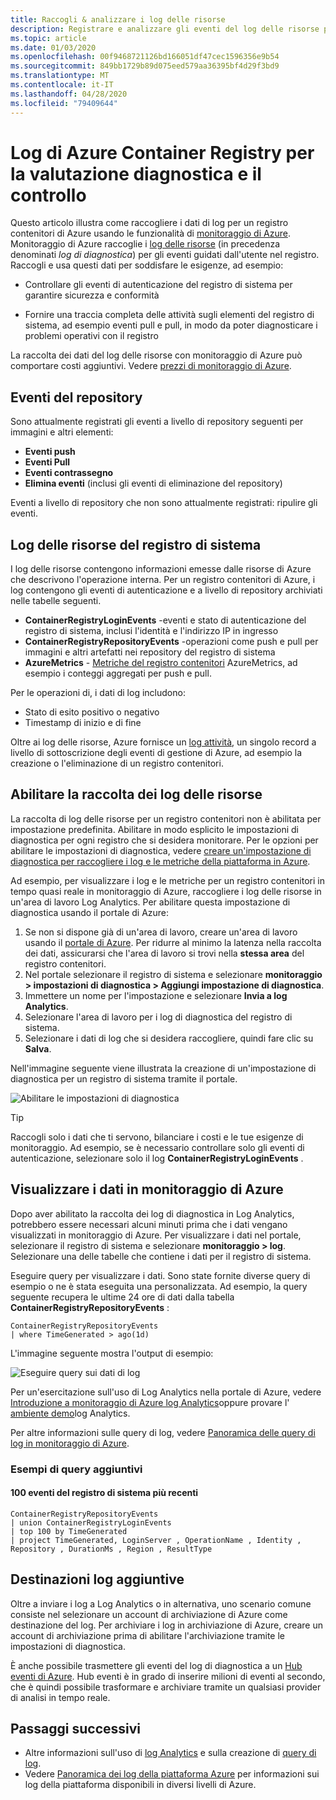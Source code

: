 ```yaml
---
title: Raccogli & analizzare i log delle risorse
description: Registrare e analizzare gli eventi del log delle risorse per Container Registry di Azure, ad esempio autenticazione, push di immagini e pull di immagini.
ms.topic: article
ms.date: 01/03/2020
ms.openlocfilehash: 00f9468721126bd166051df47cec1596356e9b54
ms.sourcegitcommit: 849bb1729b89d075eed579aa36395bf4d29f3bd9
ms.translationtype: MT
ms.contentlocale: it-IT
ms.lasthandoff: 04/28/2020
ms.locfileid: "79409644"
---
```

# <a name="azure-container-registry-logs-for-diagnostic-evaluation-and-auditing"></a>Log di Azure Container Registry per la valutazione diagnostica e il controllo

Questo articolo illustra come raccogliere i dati di log per un registro contenitori di Azure usando le funzionalità di [monitoraggio di Azure](../azure-monitor/overview.md). Monitoraggio di Azure raccoglie i [log delle risorse](../azure-monitor/platform/platform-logs-overview.md) (in precedenza denominati *log di diagnostica*) per gli eventi guidati dall'utente nel registro. Raccogli e usa questi dati per soddisfare le esigenze, ad esempio:

* Controllare gli eventi di autenticazione del registro di sistema per garantire sicurezza e conformità 

* Fornire una traccia completa delle attività sugli elementi del registro di sistema, ad esempio eventi pull e pull, in modo da poter diagnosticare i problemi operativi con il registro 

La raccolta dei dati del log delle risorse con monitoraggio di Azure può comportare costi aggiuntivi. Vedere [prezzi di monitoraggio di Azure](https://azure.microsoft.com/pricing/details/monitor/). 

## <a name="repository-events"></a>Eventi del repository

Sono attualmente registrati gli eventi a livello di repository seguenti per immagini e altri elementi:

* **Eventi push**
* **Eventi Pull**
* **Eventi contrassegno**
* **Elimina eventi** (inclusi gli eventi di eliminazione del repository)

Eventi a livello di repository che non sono attualmente registrati: ripulire gli eventi.

## <a name="registry-resource-logs"></a>Log delle risorse del registro di sistema

I log delle risorse contengono informazioni emesse dalle risorse di Azure che descrivono l'operazione interna. Per un registro contenitori di Azure, i log contengono gli eventi di autenticazione e a livello di repository archiviati nelle tabelle seguenti. 

* **ContainerRegistryLoginEvents** -eventi e stato di autenticazione del registro di sistema, inclusi l'identità e l'indirizzo IP in ingresso
* **ContainerRegistryRepositoryEvents** -operazioni come push e pull per immagini e altri artefatti nei repository del registro di sistema
* **AzureMetrics** - [Metriche del registro contenitori](../azure-monitor/platform/metrics-supported.md#microsoftcontainerregistryregistries) AzureMetrics, ad esempio i conteggi aggregati per push e pull.

Per le operazioni di, i dati di log includono:
  * Stato di esito positivo o negativo
  * Timestamp di inizio e di fine

Oltre ai log delle risorse, Azure fornisce un [log attività](../azure-monitor/platform/platform-logs-overview.md), un singolo record a livello di sottoscrizione degli eventi di gestione di Azure, ad esempio la creazione o l'eliminazione di un registro contenitori.

## <a name="enable-collection-of-resource-logs"></a>Abilitare la raccolta dei log delle risorse

La raccolta di log delle risorse per un registro contenitori non è abilitata per impostazione predefinita. Abilitare in modo esplicito le impostazioni di diagnostica per ogni registro che si desidera monitorare. Per le opzioni per abilitare le impostazioni di diagnostica, vedere [creare un'impostazione di diagnostica per raccogliere i log e le metriche della piattaforma in Azure](../azure-monitor/platform/diagnostic-settings.md).

Ad esempio, per visualizzare i log e le metriche per un registro contenitori in tempo quasi reale in monitoraggio di Azure, raccogliere i log delle risorse in un'area di lavoro Log Analytics. Per abilitare questa impostazione di diagnostica usando il portale di Azure:

1. Se non si dispone già di un'area di lavoro, creare un'area di lavoro usando il [portale di Azure](../azure-monitor/learn/quick-create-workspace.md). Per ridurre al minimo la latenza nella raccolta dei dati, assicurarsi che l'area di lavoro si trovi nella **stessa area** del registro contenitori.
1. Nel portale selezionare il registro di sistema e selezionare **monitoraggio > impostazioni di diagnostica > Aggiungi impostazione di diagnostica**.
1. Immettere un nome per l'impostazione e selezionare **Invia a log Analytics**.
1. Selezionare l'area di lavoro per i log di diagnostica del registro di sistema.
1. Selezionare i dati di log che si desidera raccogliere, quindi fare clic su **Salva**.

Nell'immagine seguente viene illustrata la creazione di un'impostazione di diagnostica per un registro di sistema tramite il portale.

![Abilitare le impostazioni di diagnostica](media/container-registry-diagnostics-audit-logs/diagnostic-settings.png)

> [!TIP]
> Raccogli solo i dati che ti servono, bilanciare i costi e le tue esigenze di monitoraggio. Ad esempio, se è necessario controllare solo gli eventi di autenticazione, selezionare solo il log **ContainerRegistryLoginEvents** . 

## <a name="view-data-in-azure-monitor"></a>Visualizzare i dati in monitoraggio di Azure

Dopo aver abilitato la raccolta dei log di diagnostica in Log Analytics, potrebbero essere necessari alcuni minuti prima che i dati vengano visualizzati in monitoraggio di Azure. Per visualizzare i dati nel portale, selezionare il registro di sistema e selezionare **monitoraggio > log**. Selezionare una delle tabelle che contiene i dati per il registro di sistema. 

Eseguire query per visualizzare i dati. Sono state fornite diverse query di esempio o ne è stata eseguita una personalizzata. Ad esempio, la query seguente recupera le ultime 24 ore di dati dalla tabella **ContainerRegistryRepositoryEvents** :

```Kusto
ContainerRegistryRepositoryEvents
| where TimeGenerated > ago(1d) 
```

L'immagine seguente mostra l'output di esempio:

![Eseguire query sui dati di log](media/container-registry-diagnostics-audit-logs/azure-monitor-query.png)

Per un'esercitazione sull'uso di Log Analytics nella portale di Azure, vedere [Introduzione a monitoraggio di Azure log Analytics](../azure-monitor/log-query/get-started-portal.md)oppure provare l' [ambiente demo](https://portal.loganalytics.io/demo)log Analytics. 

Per altre informazioni sulle query di log, vedere [Panoramica delle query di log in monitoraggio di Azure](../azure-monitor/log-query/log-query-overview.md).

### <a name="additional-query-examples"></a>Esempi di query aggiuntivi

#### <a name="100-most-recent-registry-events"></a>100 eventi del registro di sistema più recenti

```Kusto
ContainerRegistryRepositoryEvents
| union ContainerRegistryLoginEvents
| top 100 by TimeGenerated
| project TimeGenerated, LoginServer , OperationName , Identity , Repository , DurationMs , Region , ResultType
```

## <a name="additional-log-destinations"></a>Destinazioni log aggiuntive

Oltre a inviare i log a Log Analytics o in alternativa, uno scenario comune consiste nel selezionare un account di archiviazione di Azure come destinazione del log. Per archiviare i log in archiviazione di Azure, creare un account di archiviazione prima di abilitare l'archiviazione tramite le impostazioni di diagnostica.

È anche possibile trasmettere gli eventi del log di diagnostica a un [Hub eventi di Azure](../event-hubs/event-hubs-what-is-event-hubs.md). Hub eventi è in grado di inserire milioni di eventi al secondo, che è quindi possibile trasformare e archiviare tramite un qualsiasi provider di analisi in tempo reale. 

## <a name="next-steps"></a>Passaggi successivi

* Altre informazioni sull'uso di [log Analytics](../azure-monitor/log-query/get-started-portal.md) e sulla creazione di [query di log](../azure-monitor/log-query/get-started-queries.md).
* Vedere [Panoramica dei log della piattaforma Azure](../azure-monitor/platform/platform-logs-overview.md) per informazioni sui log della piattaforma disponibili in diversi livelli di Azure.

